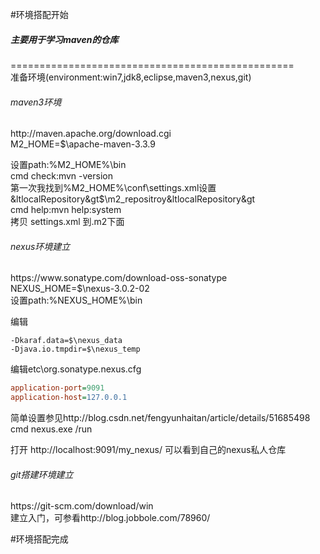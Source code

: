 #环境搭配开始
<h5>主要用于学习maven的仓库</h5>
=================================================
<div>
<span>准备环境(environment:win7,jdk8,eclipse,maven3,nexus,git)</span>

<h6>maven3环境</h6>http://maven.apache.org/download.cgi<br/>
M2_HOME=$\apache-maven-3.3.9<br/>

设置path:%M2_HOME%\bin<br/>
cmd check:mvn -version<br/>
<span>第一次我找到%M2_HOME%\conf\settings.xml设置&ltlocalRepository&gt$\m2_repositroy&ltlocalRepository&gt</span><br/>
cmd help:mvn help:system<br/>
拷贝 settings.xml 到.m2下面<br/>

<h6>nexus环境建立</h6>https://www.sonatype.com/download-oss-sonatype<br/>
NEXUS_HOME=$\nexus-3.0.2-02<br/>
设置path:%NEXUS_HOME%\bin<br/>

编辑 
```bin\nexus.vmoptions
-Dkaraf.data=$\nexus_data
-Djava.io.tmpdir=$\nexus_temp
```

编辑etc\org.sonatype.nexus.cfg
```etc\org.sonatype.nexus.cfg
application-port=9091
application-host=127.0.0.1
```

简单设置参见http://blog.csdn.net/fengyunhaitan/article/details/51685498<br/>
cmd nexus.exe /run<br/>

打开 http://localhost:9091/my_nexus/ 可以看到自己的nexus私人仓库
</div>

<h6>git搭建环境建立</h6>https://git-scm.com/download/win<br/>
建立入门，可参看http://blog.jobbole.com/78960/

#环境搭配完成

